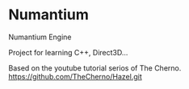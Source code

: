 # Numantium
Numantium Engine

Project for learning C++, Direct3D...

Based on the youtube tutorial serios of The Cherno.
https://github.com/TheCherno/Hazel.git
